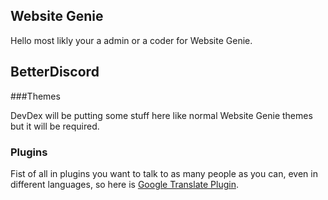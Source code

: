 ## Website Genie

Hello most likly your a admin or a coder for Website Genie.

## BetterDiscord

###Themes

DevDex will be putting some stuff here like normal Website Genie themes but it will be required.

### Plugins

Fist of all in plugins you want to talk to as many people as you can, even in different languages, so here is [Google Translate Plugin](https://drive.google.com/file/d/1GTA14K8s6UdoFh50-d3si3-jArbfVdyh/view?usp=drivesdk).

